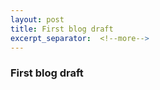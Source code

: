 ```yaml
---
layout: post
title: First blog draft
excerpt_separator:  <!--more-->
---
```


### First blog draft

